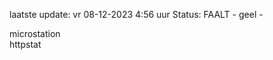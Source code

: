 laatste update: 
vr 08-12-2023  4:56   uur 
Status: FAALT - geel - 
<div class="service R">microstation</div><div class="service G">httpstat</div>